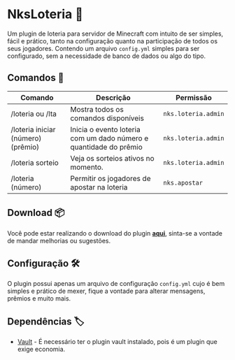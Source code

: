 # NksLoteria 🚀

Um plugin de loteria para servidor de Minecraft com intuito de ser simples, fácil e prático, tanto na configuração quanto na participação de todos os seus jogadores. Contendo um arquivo `config.yml` simples para ser configurado, sem a necessidade de banco de dados ou algo do tipo.

## Comandos 📃

|Comando         |Descrição                      |Permissão                    |
|----------------|-------------------------------|-----------------------------|
|/loteria ou /lta     |Mostra todos os comandos disponíveis | `nks.loteria.admin`    |
|/loteria iniciar (número) (prêmio)    |Inicia o evento loteria com um dado número e quantidade do prêmio| `nks.loteria.admin`|
|/loteria sorteio    |Veja os sorteios ativos no momento.                             |`nks.loteria.admin`  |
|/loteria (número)                     |Permitir os jogadores de apostar na loteria| `nks.apostar` |

## Download 📦
Você pode estar realizando o download do plugin [**aqui**](https://github.com/aleixo-dev/NksLoteria/releases), sinta-se a vontade de mandar melhorias ou sugestões.

## Configuração 🛠️
O plugin possui apenas um arquivo de configuração `config.yml` cujo é bem simples e prático de mexer, fique a vontade para alterar mensagens, prêmios e muito mais.

## Dependências 🏷️
- [Vault](https://github.com/MilkBowl/VaultAPI) - É necessário ter o plugin vault instalado, pois é um plugin que exige economia.
